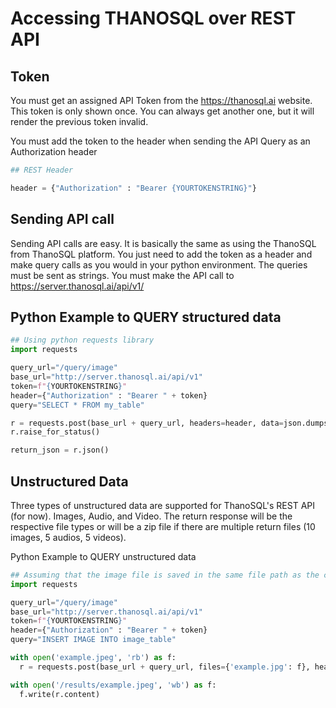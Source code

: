 # Accessing THANOSQL over REST API

## Token
You must get an assigned API Token from the https://thanosql.ai website. This token is only shown once. You can always get another one, but it will render the previous token invalid.

You must add the token to the header when sending the API Query as an Authorization  header
```python
## REST Header

header = {"Authorization" : "Bearer {YOURTOKENSTRING}"}
```
## Sending API call 
Sending API calls are easy. It is basically the same as using the ThanoSQL from ThanoSQL platform. You just need to add the token as a header and make query calls as you would in your python environment. The queries must be sent as strings. You must make the API call to https://server.thanosql.ai/api/v1/ 

## Python Example to QUERY structured data
```python
## Using python requests library
import requests

query_url="/query/image"
base_url="http://server.thanosql.ai/api/v1"
token=f"{YOURTOKENSTRING}"
header={"Authorization" : "Bearer " + token}
query="SELECT * FROM my_table"

r = requests.post(base_url + query_url, headers=header, data=json.dumps(query))
r.raise_for_status()

return_json = r.json()
```

## Unstructured Data
Three types of unstructured data are supported for ThanoSQL's REST API (for now). Images, Audio, and Video. The return response will be the respective file types or will be a zip file if there are multiple return files (10 images, 5 audios, 5 videos).

Python Example to QUERY unstructured data

```python
## Assuming that the image file is saved in the same file path as the current working directory
import requests

query_url="/query/image"
base_url="http://server.thanosql.ai/api/v1"
token=f"{YOURTOKENSTRING}"
header={"Authorization" : "Bearer " + token}
query="INSERT IMAGE INTO image_table"

with open('example.jpeg', 'rb') as f:
  r = requests.post(base_url + query_url, files={'example.jpg': f}, headers=header, data=query)

with open('/results/example.jpeg', 'wb') as f:
  f.write(r.content)
```